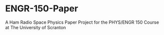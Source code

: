 # ENGR-150-Paper
A Ham Radio Space Physics Paper Project for the PHYS/ENGR 150 Course at The University of Scranton
